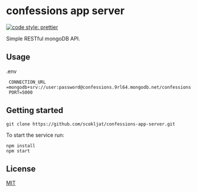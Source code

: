 # confessions app server

[![code style: prettier](https://img.shields.io/badge/code_style-prettier-ff69b4.svg?style=flat-square)](https://github.com/prettier/prettier)

Simple RESTful mongoDB API.

## Usage

.env

```
 CONNECTION_URL =mongodb+srv://user:password@confessions.9rl64.mongodb.net/confessions
 PORT=5000
```

## Getting started

```
git clone https://github.com/scokljat/confessions-app-server.git
```

To start the service run:

```
npm install
npm start
```

## License

[MIT](LICENSE)
